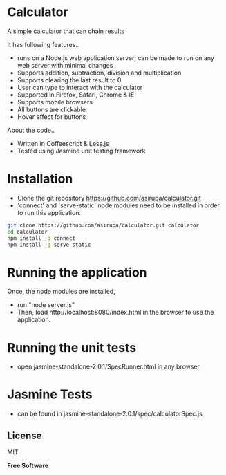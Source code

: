 Calculator
=========

A simple calculator that can chain results

It has following features..

 - runs on a Node.js web application server; can be made to run on any web server with minimal changes
 - Supports addition, subtraction, division and multiplication
 - Supports clearing the last result to 0
 - User can type to interact with the calculator
 - Supported in Firefox, Safari, Chrome & IE
 - Supports mobile browsers
 - All buttons are clickable
 - Hover effect for buttons
 
About the code..

 - Written in Coffeescript & Less.js
 - Tested using Jasmine unit testing framework

Installation
=========

- Clone the git repository https://github.com/asirupa/calculator.git
- 'connect' and 'serve-static' node modules need to be installed in order to run this application.

 
 ```sh
git clone https://github.com/asirupa/calculator.git calculator
cd calculator
npm install -g connect
npm install -g serve-static

 ```

Running the application
=========

Once, the node modules are installed, 

- run "node server.js" 
- Then, load http://localhost:8080/index.html in the browser to use the application.

Running the unit tests
=========

- open jasmine-standalone-2.0.1/SpecRunner.html in any browser

Jasmine Tests
=========

- can be found in jasmine-standalone-2.0.1/spec/calculatorSpec.js

License
----

MIT


**Free Software**
